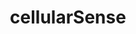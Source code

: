 ---
# Change the layout value to hidden to remove the page from the menu
layout: landing

# It serves as the alt attribute for the logo image
title: 'cellularSense'

# The logo of the menu item
logo: assets/images/menu-logos/energysense.svg

# The target url of the menu item
targetUrl: '#'

# The order of the menu item
order: 2

# The hover color
hoverColor: '#0A15EB'
---